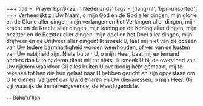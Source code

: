 +++
title = 'Prayer bpn9722 in Nederlands'
tags = ['lang-nl', 'bpn-unsorted']
+++
Verheerlijkt zij Uw Naam, o mijn God en de God aller dingen, mijn glorie en de Glorie aller dingen, mijn verlangen en het Verlangen aller dingen, mijn kracht en de Kracht aller dingen, mijn koning en de Koning aller dingen, mijn bezitter en de Bezitter aller dingen, mijn doel en het Doel aller dingen, mijn drijfveer en de Drijfveer aller dingen! Ik smeek U, laat mij niet van de oceaan van Uw tedere barmhartigheid worden weerhouden, of ver van de kusten van Uw nabijheid zijn.
Niets buiten U, o mijn Heer, baat mij en iemand anders dan U te naderen dient mij tot niets. Ik smeek U bij de overvloed van Uw rijkdom waardoor Gij alles buiten U overbodig hebt gemaakt, mij te rekenen tot hen die hun gelaat naar U hebben gericht en zijn opgestaan om U te dienen.
Vergeef dan Uw dienaren en Uw dienaressen, o mijn Heer. Gij zijt waarlijk de Immervergevende, de Meedogendste.

-- Bahá'u'lláh
